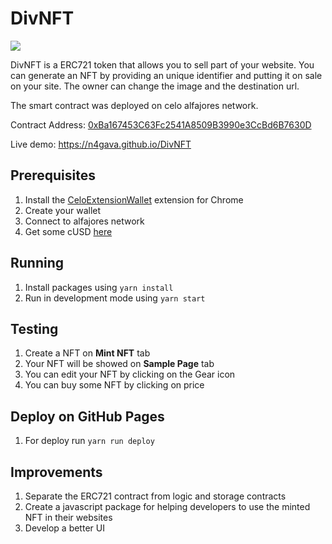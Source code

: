 # DivNFT
![](./docs/images/page.png)

DivNFT is a ERC721 token that allows you to sell part of your website.
You can generate an NFT by providing an unique identifier and putting it on sale on your site. The owner can change the image and the destination url.

The smart contract was deployed on celo alfajores network. 

Contract Address: [0xBa167453C63Fc2541A8509B3990e3CcBd6B7630D](https://alfajores-blockscout.celo-testnet.org/address/0xBa167453C63Fc2541A8509B3990e3CcBd6B7630D)

Live demo: https://n4gava.github.io/DivNFT

## Prerequisites
1. Install the [CeloExtensionWallet](https://chrome.google.com/webstore/detail/celoextensionwallet/kkilomkmpmkbdnfelcpgckmpcaemjcdh?hl=en) extension for Chrome
2. Create your wallet
3. Connect to alfajores network 
4. Get some cUSD [here](https://celo.org/developers/faucet)

## Running
1. Install packages using `yarn install`
2. Run in development mode using `yarn start`

## Testing
1. Create a NFT on **Mint NFT** tab
2. Your NFT will be showed on **Sample Page** tab
3. You can edit your NFT by clicking on the Gear icon
4. You can buy some NFT by clicking on price

## Deploy on GitHub Pages
1. For deploy run `yarn run deploy`

## Improvements
1. Separate the ERC721 contract from logic and storage contracts
2. Create a javascript package for helping developers to use the minted NFT in their websites
3. Develop a better UI